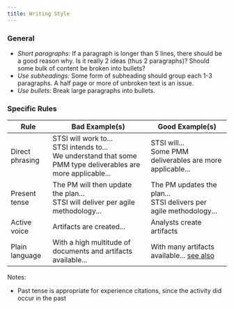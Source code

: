 ```yaml
---
title: Writing Style
---
```


### General

 * _Short paragraphs:_ If a paragraph is longer than 5 lines, there should be a good reason why. Is it really 2 ideas (thus 2 paragraphs)? Should some bulk of content be broken into bullets?
 * _Use subheadings:_  Some form of subheading should group each 1-3 paragraphs. A half page or more of unbroken text is an issue.
 * _Use bullets:_ Break large paragraphs into bullets.

### Specific Rules

| Rule | Bad Example(s) | Good Example(s) |
| --- | --- | --- |
| Direct phrasing | STSI will work to... <br> STSI intends to... <br>We understand that some PMM type deliverables are more applicable... | STSI will... <br> Some PMM deliverables are more applicable... |
| Present tense | The PM will then update the plan...<br>STSI will deliver per agile methodology... | The PM updates the plan...<br>STSI delivers per agile methodology... |
| Active voice | Artifacts are created... | Analysts create artifacts |
| Plain language | With a high multitude of documents and artifacts available... | With many artifacts available... [see also](https://xkcd.com/1133/) |

Notes:

 * Past tense is appropriate for experience citations, since the activity did occur in the past
